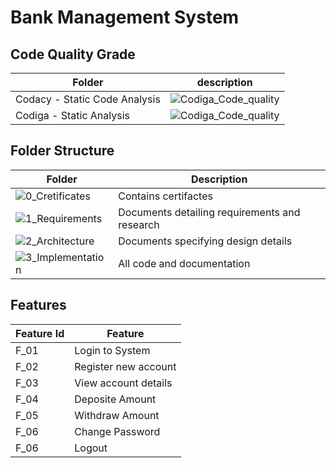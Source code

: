# Bank Management System

## Code Quality Grade
Folder        | description
--------------| ----------------------------------------------
Codacy - Static Code Analysis         |  ![Codiga_Code_quality](https://api.codiga.io/project/32399/status/svg)
Codiga - Static Analysis         |  ![Codiga_Code_quality](https://api.codiga.io/project/32399/score/svg)

## Folder Structure
Folder             | Description
-------------------| -----------------------------------------
![0_Cretificates](https://github.com/NiteshKanna81/M1_March_2022/tree/main/0_Certificates)   | Contains certifactes
![1_Requirements](https://github.com/NiteshKanna81/M1_March_2022/tree/main/1_Requirements)   | Documents detailing requirements and research
![2_Architecture](https://github.com/NiteshKanna81/M1_March_2022/tree/main/2_Architecture) | Documents specifying design details
![3_Implementation](https://github.com/NiteshKanna81/M1_March_2022/tree/main/3_Implementation) | All code and documentation

##  Features
| Feature Id | Feature |
| -----------|---------|
|F_01| Login to System | |
|F_02| Register new account |
|F_03| View account details |
|F_04| Deposite Amount |
|F_05| Withdraw Amount |
|F_06| Change Password |
|F_06| Logout |
